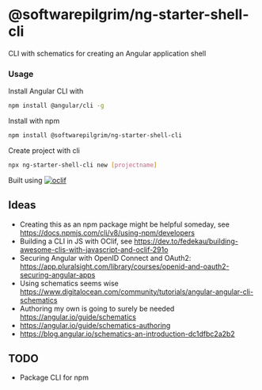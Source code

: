 @softwarepilgrim/ng-starter-shell-cli
=====================================

CLI with schematics for creating an Angular application shell

### Usage
Install Angular CLI with  

```bash
npm install @angular/cli -g
```

Install with npm

```bash
npm install @softwarepilgrim/ng-starter-shell-cli
```

Create project with cli

```bash
npx ng-starter-shell-cli new [projectname]
```

Built using
[![oclif](https://img.shields.io/badge/cli-oclif-brightgreen.svg)](https://oclif.io)

## Ideas
- Creating this as an npm package might be helpful someday, see https://docs.npmjs.com/cli/v8/using-npm/developers
- Building a CLI in JS with OClif, see https://dev.to/fedekau/building-awesome-clis-with-javascript-and-oclif-291o
- Securing Angular with OpenID Connect and OAuth2: https://app.pluralsight.com/library/courses/openid-and-oauth2-securing-angular-apps
- Using schematics seems wise https://www.digitalocean.com/community/tutorials/angular-angular-cli-schematics
- Authoring my own is going to surely be needed https://angular.io/guide/schematics 
- https://angular.io/guide/schematics-authoring
- https://blog.angular.io/schematics-an-introduction-dc1dfbc2a2b2

## TODO
- Package CLI for npm
